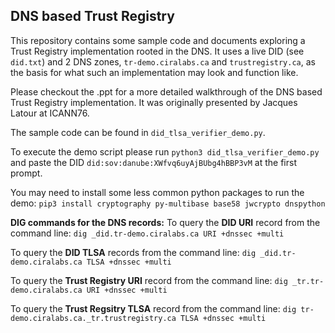## DNS based Trust Registry

This repository contains some sample code and documents exploring a Trust Registry implementation rooted in the DNS. It uses a live DID (see `did.txt`) and 2 DNS zones, `tr-demo.ciralabs.ca` and `trustregistry.ca`, as the basis for what such an implementation may look and function like.

Please checkout the .ppt for a more detailed walkthrough of the DNS based Trust Registry implementation. It was originally presented by Jacques Latour at ICANN76.

The sample code can be found in `did_tlsa_verifier_demo.py`.

To execute the demo script please run `python3 did_tlsa_verifier_demo.py` and paste the DID `did:sov:danube:XWfvq6uyAjBUbg4hBBP3vM` at the first prompt.

You may need to install some less common python packages to run the demo:
`pip3 install cryptography py-multibase base58 jwcrypto dnspython`

**DIG commands for the DNS records:**
To query the **DID URI** record from the command line: 
`dig _did.tr-demo.ciralabs.ca URI +dnssec +multi`

To query the **DID TLSA** records from the command line:
`dig _did.tr-demo.ciralabs.ca TLSA +dnssec +multi`

To query the **Trust Registry URI** record from the command line: 
`dig _tr.tr-demo.ciralabs.ca URI +dnssec +multi`

To query the **Trust Regsitry TLSA** record from the command line: 
`dig tr-demo.ciralabs.ca._tr.trustregistry.ca TLSA +dnssec +multi`
